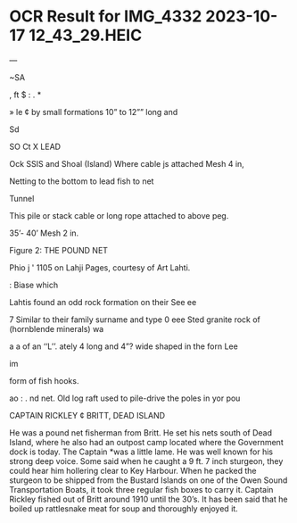 # OCR Result for IMG_4332 2023-10-17 12_43_29.HEIC

—

~SA

,
ft
$
:
.
*

» le
¢ by small formations 10” to 12”” long and

Sd

SO Ct X LEAD

Ock
SSIS and Shoal (Island) Where cable js attached
Mesh 4 in,

Netting to the bottom
to lead fish to net

Tunnel

This pile or stack
cable or long rope
attached to above peg.

35’- 40’ Mesh 2 in.

Figure 2: THE POUND NET

Phio j '
1105 on Lahji Pages, courtesy of Art Lahti.

: Biase which

Lahtis found an odd rock formation on their See ee

7 Similar to their family surname and type 0 eee
Sted granite rock of (hornblende minerals) wa

a a of an ‘‘L’’.
ately 4 long and 4”? wide shaped in the forn Lee

im

form of fish hooks.

ao : . nd net.
Old log raft used to pile-drive the poles in yor pou

CAPTAIN RICKLEY ¢ BRITT, DEAD ISLAND

He was a pound net fisherman from Britt. He set his nets
south of Dead Island, where he also had an outpost camp
located where the Government dock is today. The Captain
*was a little lame. He was well known for his strong deep
voice. Some said when he caught a 9 ft. 7 inch sturgeon, they
could hear him hollering clear to Key Harbour. When he
packed the sturgeon to be shipped from the Bustard Islands
on one of the Owen Sound Transportation Boats, it took
three regular fish boxes to carry it. Captain Rickley fished
out of Britt around 1910 until the 30’s. It has been said that
he boiled up rattlesnake meat for soup and thoroughly
enjoyed it.


